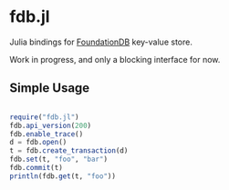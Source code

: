 fdb.jl
=========

Julia bindings for [FoundationDB](http://www.foundationdb.com) key-value store.

Work in progress, and only a blocking interface for now.

Simple Usage
------------

```julia

require("fdb.jl")
fdb.api_version(200)
fdb.enable_trace()
d = fdb.open()
t = fdb.create_transaction(d)
fdb.set(t, "foo", "bar")
fdb.commit(t)
println(fdb.get(t, "foo"))

```
